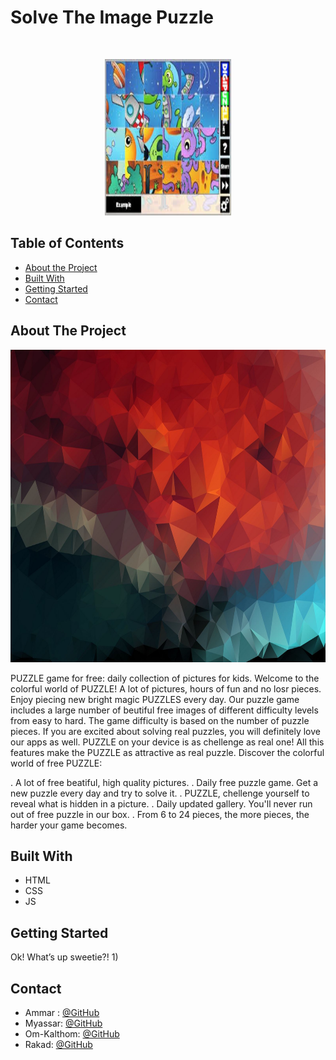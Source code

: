
# Solve The Image Puzzle

<!-- PROJECT LOGO -->
<br />

<p align="center">
  <img src="https://github.com/WebAhead7/PUZZLE/blob/main/asd.jpeg" width="40%" height="250"/>
</p>


<!-- TABLE OF CONTENTS -->
## Table of Contents

* [About the Project](#about-the-project)
* [Built With](#built-with)
* [Getting Started](#getting-started)
* [Contact](#contact)


<!-- ABOUT THE PROJECT -->
## About The Project
<p align="center">
  <img src="https://github.com/WebAhead7/PUZZLE/blob/main/graphic.jpg" width="100%" height="500" />
</p>
  
PUZZLE game for free: daily collection of pictures for kids.
Welcome to the colorful world of PUZZLE! A lot of pictures, hours of fun and no losr pieces.
Enjoy piecing new bright magic PUZZLES every day.
Our puzzle game includes a large number of beutiful free images of different difficulty levels from easy to hard. The game difficulty is based on the number of puzzle pieces.
If you are excited about solving real puzzles, you will definitely love our apps as well.
PUZZLE on your device is as chellenge as real one! All this features make the PUZZLE as attractive as real puzzle.
Discover the colorful world of free  PUZZLE:

. A lot of free beatiful, high quality pictures.
. Daily free puzzle game. Get a new puzzle every day and try to solve it.
. PUZZLE, chellenge yourself to reveal what is hidden in a picture.
. Daily updated gallery. You'll never run out of free puzzle in our box.
. From 6 to 24 pieces, the more pieces, the harder your game becomes.


## Built With
* HTML
* CSS
* JS


<!-- GETTING STARTED -->
## Getting Started
Ok! What’s up sweetie?!
1) 

<!-- CONTACT -->
## Contact

* Ammar : [@GitHub](https://github.com/Ammaryus)
* Myassar:  [@GitHub](https://github.com/myassar1211)
* Om-Kalthom:  [@GitHub](https://github.com/OmklthomAmara)
* Rakad:  [@GitHub](https://github.com/rakad-kh)

